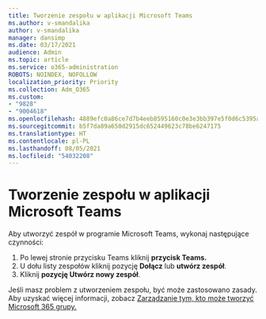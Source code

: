 ```yaml
---
title: Tworzenie zespołu w aplikacji Microsoft Teams
ms.author: v-smandalika
author: v-smandalika
manager: dansimp
ms.date: 03/17/2021
audience: Admin
ms.topic: article
ms.service: o365-administration
ROBOTS: NOINDEX, NOFOLLOW
localization_priority: Priority
ms.collection: Adm_O365
ms.custom:
- "9828"
- "9004618"
ms.openlocfilehash: 4889efc0a86ce7d7b4eeb8595160c0e3e3bb397e5f0d6c5395a54daece512465
ms.sourcegitcommit: b5f7da89a650d2915dc652449623c78be6247175
ms.translationtype: HT
ms.contentlocale: pl-PL
ms.lasthandoff: 08/05/2021
ms.locfileid: "54032208"
---
```

# <a name="create-a-team-in-microsoft-teams"></a>Tworzenie zespołu w aplikacji Microsoft Teams

Aby utworzyć zespół w programie Microsoft Teams, wykonaj następujące czynności:

1. Po lewej stronie przycisku Teams kliknij **przycisk Teams.**
2. U dołu listy zespołów kliknij pozycję **Dołącz** lub **utwórz zespół**.
3. Kliknij **pozycję Utwórz nowy zespół**.

Jeśli masz problem z utworzeniem zespołu, być może zastosowano zasady. Aby uzyskać więcej informacji, zobacz [Zarządzanie tym, kto może tworzyć Microsoft 365 grupy.](https://docs.microsoft.com/microsoft-365/solutions/manage-creation-of-groups)